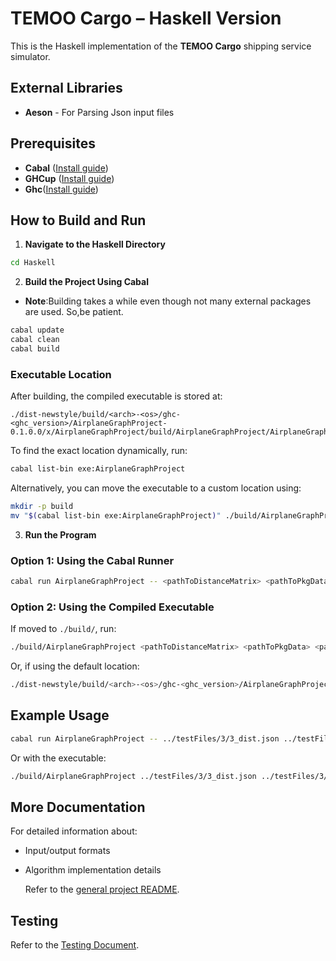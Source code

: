 # TEMOO Cargo – Haskell Version

This is the Haskell implementation of the **TEMOO Cargo** shipping service simulator.

## External Libraries

- **Aeson** - For Parsing Json input files

## Prerequisites

- **Cabal** ([Install guide](https://www.haskell.org/cabal/))
- **GHCup** ([Install guide](https://www.haskell.org/ghcup/))
- **Ghc**([Install guide](https://www.haskell.org/ghc/))

## How to Build and Run

1. **Navigate to the Haskell Directory**

```bash
cd Haskell
```

2. **Build the Project Using Cabal**

- **Note**:Building takes a while even though not many external packages are used. So,be patient.

```bash
cabal update
cabal clean
cabal build
```

### Executable Location

After building, the compiled executable is stored at:

```
./dist-newstyle/build/<arch>-<os>/ghc-<ghc_version>/AirplaneGraphProject-0.1.0.0/x/AirplaneGraphProject/build/AirplaneGraphProject/AirplaneGraphProject
```

To find the exact location dynamically, run:

```bash
cabal list-bin exe:AirplaneGraphProject
```

Alternatively, you can move the executable to a custom location using:

```bash
mkdir -p build
mv "$(cabal list-bin exe:AirplaneGraphProject)" ./build/AirplaneGraphProject
```

3. **Run the Program**

### Option 1: Using the Cabal Runner

```bash
cabal run AirplaneGraphProject -- <pathToDistanceMatrix> <pathToPkgData> <pathToConstraintsFile>
```

### Option 2: Using the Compiled Executable

If moved to `./build/`, run:

```bash
./build/AirplaneGraphProject <pathToDistanceMatrix> <pathToPkgData> <pathToConstraintsFile>
```

Or, if using the default location:

```bash
./dist-newstyle/build/<arch>-<os>/ghc-<ghc_version>/AirplaneGraphProject-0.1.0.0/x/AirplaneGraphProject/build/AirplaneGraphProject/AirplaneGraphProject <pathToDistanceMatrix> <pathToPkgData> <pathToConstraintsFile>
```

## Example Usage

```bash
cabal run AirplaneGraphProject -- ../testFiles/3/3_dist.json ../testFiles/3/3_pkg.json ../testFiles/3/3_constraints.json
```

Or with the executable:

```bash
./build/AirplaneGraphProject ../testFiles/3/3_dist.json ../testFiles/3/3_pkg.json ../testFiles/3/3_constraints.json
```

## More Documentation

For detailed information about:

- Input/output formats
- Algorithm implementation details

  Refer to the [general project README](../README.md).

## Testing

Refer to the [Testing Document](./tests.md).
